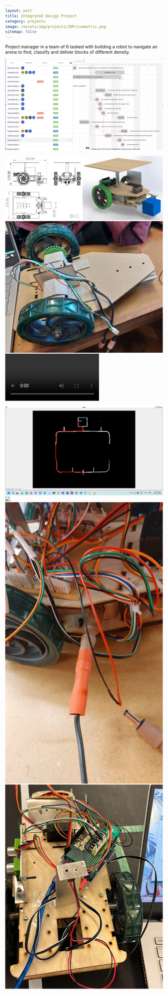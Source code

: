 ```yaml
---
layout: post
title: Integrated Design Project
category: projects
image: /assets/img/projects/IDP/isometric.png
sitemap: false
---
```


Project manager in a team of 6 tasked with building a robot to navigate an arena to find, classify and deliver blocks of different density.

<!--more-->


![](/assets/img/projects/IDP/Gantt.png)

![](/assets/img/projects/IDP/CAD_ndrawing.jpg)
![](/assets/img/projects/IDP/Cardboard_model.jpg)
![](/assets/img/projects/IDP/grabber.mp4)

![](/assets/img/projects/IDP/35294.JPG)
![](/assets/img/projects/IDP/35686.JPG)
![](/assets/img/projects/IDP/36113.JPG)
![](/assets/img/projects/IDP/36150.JPG)
